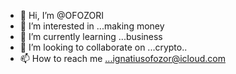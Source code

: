 - 👋 Hi, I’m @OFOZORI
- 👀 I’m interested in ...making money
- 🌱 I’m currently learning ...business 
- 💞️ I’m looking to collaborate on ...crypto..
- 📫 How to reach me ...ignatiusofozor@icloud.com

<!---
OFOZORI/OFOZORI is a ✨ special ✨ repository because its `README.md` (this file) appears on your GitHub profile.
You can click the Preview link to take a look at your changes.
--->
